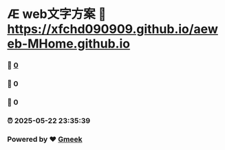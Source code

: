 # Æ web文字方案 :link: https://xfchd090909.github.io/aeweb-MHome.github.io 
### :page_facing_up: [0](https://xfchd090909.github.io/aeweb-MHome.github.io/tag.html) 
### :speech_balloon: 0 
### :hibiscus: 0 
### :alarm_clock: 2025-05-22 23:35:39 
### Powered by :heart: [Gmeek](https://github.com/Meekdai/Gmeek)
